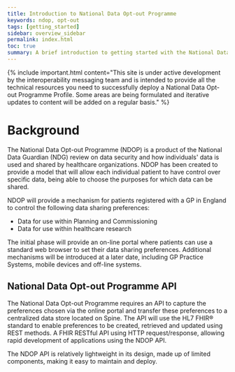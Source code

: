 ```yaml
---
title: Introduction to National Data Opt-out Programme
keywords: ndop, opt-out
tags: [getting_started]
sidebar: overview_sidebar
permalink: index.html
toc: true
summary: A brief introduction to getting started with the National Data Opt-out Programme FHIR&reg; API
---
```


{% include important.html content="This site is under active development by the interoperability messaging team and is intended to provide all the technical resources you need to successfully deploy a National Data Opt-out Programme Profile. Some areas are being formulated and iterative updates to content will be added on a regular basis." %}

# Background #

The National Data Opt-out Programme (NDOP) is a product of the National Data Guardian (NDG) review on data security and how individuals' data is used and shared by healthcare organizations.  NDOP has been created to provide a model that will allow each individual patient to have control over specific data, being able to choose the purposes for which data can be shared.

NDOP will provide a mechanism for patients registered with a GP in England to control the following data sharing preferences:

- Data for use within Planning and Commissioning
- Data for use within healthcare research


The initial phase will provide an on-line portal where patients can use a standard web browser to set their data sharing preferences. Additional mechanisms will be introduced at a later date, including GP Practice Systems, mobile devices and off-line systems. 

## National Data Opt-out Programme API ##

The National Data Opt-out Programme requires an API to capture the preferences chosen via the online portal and transfer these preferences to a centralized data store located on Spine. The API will use the HL7 FHIR&reg; standard to enable preferences to be created, retrieved and updated using REST methods. A FHIR RESTful API using HTTP request/response, allowing rapid development of applications using the NDOP API.

The NDOP API is relatively lightweight in its design, made up of limited components, making it easy to maintain and deploy.


